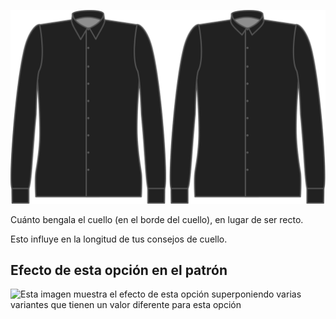 ![Forma de los picos del cuello](collarflare.svg)

Cuánto bengala el cuello (en el borde del cuello), en lugar de ser recto.

<Note>

Esto influye en la longitud de tus consejos de cuello.

</Note>

## Efecto de esta opción en el patrón

![Esta imagen muestra el efecto de esta opción superponiendo varias variantes que tienen un valor diferente para esta opción](simone\_collarflare\_sample.svg "Efecto de esta opción en el patrón")
